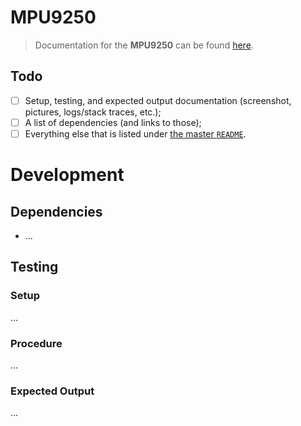 # MPU9250

> Documentation for the **MPU9250** can be found [here](https://drive.google.com/drive/folders/1T1scCzBrcOk7fL052PqYYgnkAevgHrp9?usp=sharing).


## Todo

- [ ] Setup, testing, and expected output documentation (screenshot, pictures, logs/stack traces, etc.);
- [ ] A list of dependencies (and links to those);
- [ ] Everything else that is listed under [the master `README`](../README.md).

# Development

## Dependencies

- ...

## Testing

### Setup

...

### Procedure

...

### Expected Output

...